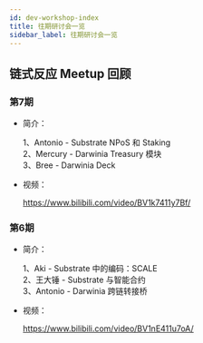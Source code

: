 ```yaml
---
id: dev-workshop-index
title: 往期研讨会一览
sidebar_label: 往期研讨会一览
---
```


## 链式反应 Meetup 回顾

### 第7期

- 简介：

  1、Antonio - Substrate NPoS 和 Staking  
2、Mercury - Darwinia Treasury 模块  
  3、Bree - Darwinia Deck

- 视频：

  https://www.bilibili.com/video/BV1k7411y7Bf/

### 第6期

- 简介：

  1、Aki - Substrate 中的编码：SCALE  
2、王大锤 - Substrate 与智能合约  
  3、Antonio - Darwinia 跨链转接桥

- 视频：

  https://www.bilibili.com/video/BV1nE411u7oA/




